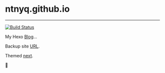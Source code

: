 # ntnyq.github.io

---

[![Build Status](https://www.travis-ci.org/ntnyq/ntnyq.github.io.svg?branch=dev)](https://www.travis-ci.org/ntnyq/ntnyq.github.io)

My Hexo [Blog](https://ntnyq.com/)...

Backup site [URL](https://ntnyq.github.io).

Themed [next](https://github.com/iissnan/hexo-theme-next).

:art:
